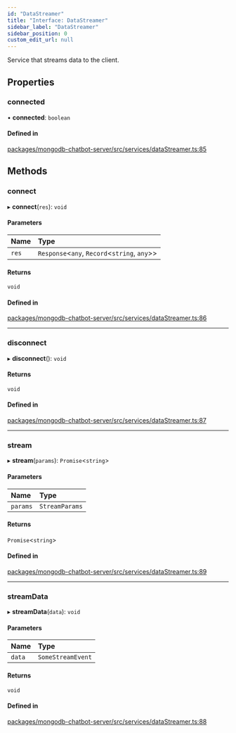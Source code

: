 ```yaml
---
id: "DataStreamer"
title: "Interface: DataStreamer"
sidebar_label: "DataStreamer"
sidebar_position: 0
custom_edit_url: null
---
```


Service that streams data to the client.

## Properties

### connected

• **connected**: `boolean`

#### Defined in

[packages/mongodb-chatbot-server/src/services/dataStreamer.ts:85](https://github.com/mongodben/chatbot/blob/dbe6fdb/packages/mongodb-chatbot-server/src/services/dataStreamer.ts#L85)

## Methods

### connect

▸ **connect**(`res`): `void`

#### Parameters

| Name | Type |
| :------ | :------ |
| `res` | `Response`\<`any`, `Record`\<`string`, `any`\>\> |

#### Returns

`void`

#### Defined in

[packages/mongodb-chatbot-server/src/services/dataStreamer.ts:86](https://github.com/mongodben/chatbot/blob/dbe6fdb/packages/mongodb-chatbot-server/src/services/dataStreamer.ts#L86)

___

### disconnect

▸ **disconnect**(): `void`

#### Returns

`void`

#### Defined in

[packages/mongodb-chatbot-server/src/services/dataStreamer.ts:87](https://github.com/mongodben/chatbot/blob/dbe6fdb/packages/mongodb-chatbot-server/src/services/dataStreamer.ts#L87)

___

### stream

▸ **stream**(`params`): `Promise`\<`string`\>

#### Parameters

| Name | Type |
| :------ | :------ |
| `params` | `StreamParams` |

#### Returns

`Promise`\<`string`\>

#### Defined in

[packages/mongodb-chatbot-server/src/services/dataStreamer.ts:89](https://github.com/mongodben/chatbot/blob/dbe6fdb/packages/mongodb-chatbot-server/src/services/dataStreamer.ts#L89)

___

### streamData

▸ **streamData**(`data`): `void`

#### Parameters

| Name | Type |
| :------ | :------ |
| `data` | `SomeStreamEvent` |

#### Returns

`void`

#### Defined in

[packages/mongodb-chatbot-server/src/services/dataStreamer.ts:88](https://github.com/mongodben/chatbot/blob/dbe6fdb/packages/mongodb-chatbot-server/src/services/dataStreamer.ts#L88)
